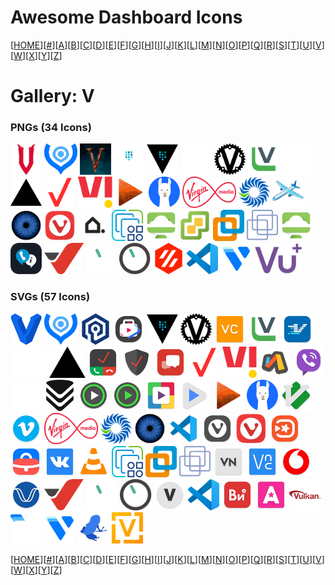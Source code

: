 # Awesome Dashboard Icons

[[HOME](..)][[#](gallery.md)][[A](gallery-a.md)][[B](gallery-b.md)][[C](gallery-c.md)][[D](gallery-d.md)][[E](gallery-e.md)][[F](gallery-f.md)][[G](gallery-g.md)][[H](gallery-h.md)][[I](gallery-i.md)][[J](gallery-j.md)][[K](gallery-k.md)][[L](gallery-l.md)][[M](gallery-m.md)][[N](gallery-n.md)][[O](gallery-o.md)][[P](gallery-p.md)][[Q](gallery-q.md)][[R](gallery-r.md)][[S](gallery-s.md)][[T](gallery-t.md)][[U](gallery-u.md)][[V](gallery-v.md)][[W](gallery-w.md)][[X](gallery-x.md)][[Y](gallery-y.md)][[Z](gallery-z.md)]

# Gallery: V

### PNGs (34 Icons)

<img src="../icons/v-rising.png" alt="v-rising" height="50"> <img src="../icons/valetudo.png" alt="valetudo" height="50"> <img src="../icons/valheim.png" alt="valheim" height="50"> <img src="../icons/vault-light.png" alt="vault-light" height="50"> <img src="../icons/vault.png" alt="vault" height="50"> <img src="../icons/vaultwarden-light.png" alt="vaultwarden-light" height="50"> <img src="../icons/vaultwarden.png" alt="vaultwarden" height="50"> <img src="../icons/veeam.png" alt="veeam" height="50"> <img src="../icons/vercel-light.png" alt="vercel-light" height="50"> <img src="../icons/vercel.png" alt="vercel" height="50"> <img src="../icons/verizon.png" alt="verizon" height="50"> <img src="../icons/vi.png" alt="vi" height="50"> <img src="../icons/viewtube.png" alt="viewtube" height="50"> <img src="../icons/vikunja.png" alt="vikunja" height="50"> <img src="../icons/virgin-media.png" alt="virgin-media" height="50"> <img src="../icons/virtualmin.png" alt="virtualmin" height="50"> <img src="../icons/virtualradarserver.png" alt="virtualradarserver" height="50"> <img src="../icons/viseron.png" alt="viseron" height="50"> <img src="../icons/vivaldi.png" alt="vivaldi" height="50"> <img src="../icons/viviant.png" alt="viviant" height="50"> <img src="../icons/vmware-esxi.png" alt="vmware-esxi" height="50"> <img src="../icons/vmware-horizon.png" alt="vmware-horizon" height="50"> <img src="../icons/vmware-vcenter.png" alt="vmware-vcenter" height="50"> <img src="../icons/vmware-workstation.png" alt="vmware-workstation" height="50"> <img src="../icons/vmware.png" alt="vmware" height="50"> <img src="../icons/vmwarehorizon.png" alt="vmwarehorizon" height="50"> <img src="../icons/voip-info.png" alt="voip-info" height="50"> <img src="../icons/voip-ms.png" alt="voip-ms" height="50"> <img src="../icons/volumio-light.png" alt="volumio-light" height="50"> <img src="../icons/volumio.png" alt="volumio" height="50"> <img src="../icons/voron.png" alt="voron" height="50"> <img src="../icons/vscode.png" alt="vscode" height="50"> <img src="../icons/vultr.png" alt="vultr" height="50"> <img src="../icons/vuplus.png" alt="vuplus" height="50">

### SVGs (57 Icons)

<img src="../icons/vagrant.svg" alt="vagrant" height="50"> <img src="../icons/valetudo.svg" alt="valetudo" height="50"> <img src="../icons/valkey.svg" alt="valkey" height="50"> <img src="../icons/vanced-manager.svg" alt="vanced-manager" height="50"> <img src="../icons/vault.svg" alt="vault" height="50"> <img src="../icons/vaultwarden.svg" alt="vaultwarden" height="50"> <img src="../icons/vc-browser.svg" alt="vc-browser" height="50"> <img src="../icons/veeam.svg" alt="veeam" height="50"> <img src="../icons/ventusky.svg" alt="ventusky" height="50"> <img src="../icons/vercel-light.svg" alt="vercel-light" height="50"> <img src="../icons/vercel.svg" alt="vercel" height="50"> <img src="../icons/verizon-call-filter.svg" alt="verizon-call-filter" height="50"> <img src="../icons/verizon-digital-secure.svg" alt="verizon-digital-secure" height="50"> <img src="../icons/verizon-messages.svg" alt="verizon-messages" height="50"> <img src="../icons/verizon.svg" alt="verizon" height="50"> <img src="../icons/vi.svg" alt="vi" height="50"> <img src="../icons/via-browser.svg" alt="via-browser" height="50"> <img src="../icons/viber.svg" alt="viber" height="50"> <img src="../icons/victoriametrics-light.svg" alt="victoriametrics-light" height="50"> <img src="../icons/victoriametrics.svg" alt="victoriametrics" height="50"> <img src="../icons/video-player-all-format.svg" alt="video-player-all-format" height="50"> <img src="../icons/video-player-audio-player.svg" alt="video-player-audio-player" height="50"> <img src="../icons/video-player-perfect-hd.svg" alt="video-player-perfect-hd" height="50"> <img src="../icons/videoplayer-ultimate.svg" alt="videoplayer-ultimate" height="50"> <img src="../icons/viewtube.svg" alt="viewtube" height="50"> <img src="../icons/vikunja.svg" alt="vikunja" height="50"> <img src="../icons/vim.svg" alt="vim" height="50"> <img src="../icons/vimeo.svg" alt="vimeo" height="50"> <img src="../icons/virgin-media.svg" alt="virgin-media" height="50"> <img src="../icons/virtualmin.svg" alt="virtualmin" height="50"> <img src="../icons/viseron.svg" alt="viseron" height="50"> <img src="../icons/visual-studio-code.svg" alt="visual-studio-code" height="50"> <img src="../icons/vivaldi-snapshot.svg" alt="vivaldi-snapshot" height="50"> <img src="../icons/vivaldi.svg" alt="vivaldi" height="50"> <img src="../icons/vivavideo.svg" alt="vivavideo" height="50"> <img src="../icons/vk-job.svg" alt="vk-job" height="50"> <img src="../icons/vk.svg" alt="vk" height="50"> <img src="../icons/vlc.svg" alt="vlc" height="50"> <img src="../icons/vmware-esxi.svg" alt="vmware-esxi" height="50"> <img src="../icons/vmware-workstation.svg" alt="vmware-workstation" height="50"> <img src="../icons/vmware.svg" alt="vmware" height="50"> <img src="../icons/vn-video-editor.svg" alt="vn-video-editor" height="50"> <img src="../icons/vnc-viewer.svg" alt="vnc-viewer" height="50"> <img src="../icons/vodafone.svg" alt="vodafone" height="50"> <img src="../icons/voice-audiobook-player.svg" alt="voice-audiobook-player" height="50"> <img src="../icons/voip-ms.svg" alt="voip-ms" height="50"> <img src="../icons/volumio-light.svg" alt="volumio-light" height="50"> <img src="../icons/volumio.svg" alt="volumio" height="50"> <img src="../icons/vplay.svg" alt="vplay" height="50"> <img src="../icons/vscode.svg" alt="vscode" height="50"> <img src="../icons/vseinstrumenti.svg" alt="vseinstrumenti" height="50"> <img src="../icons/vsemayki.svg" alt="vsemayki" height="50"> <img src="../icons/vulkan.svg" alt="vulkan" height="50"> <img src="../icons/vultr-light.svg" alt="vultr-light" height="50"> <img src="../icons/vultr.svg" alt="vultr" height="50"> <img src="../icons/vuze.svg" alt="vuze" height="50"> <img src="../icons/vyos.svg" alt="vyos" height="50">

[[HOME](..)][[#](gallery.md)][[A](gallery-a.md)][[B](gallery-b.md)][[C](gallery-c.md)][[D](gallery-d.md)][[E](gallery-e.md)][[F](gallery-f.md)][[G](gallery-g.md)][[H](gallery-h.md)][[I](gallery-i.md)][[J](gallery-j.md)][[K](gallery-k.md)][[L](gallery-l.md)][[M](gallery-m.md)][[N](gallery-n.md)][[O](gallery-o.md)][[P](gallery-p.md)][[Q](gallery-q.md)][[R](gallery-r.md)][[S](gallery-s.md)][[T](gallery-t.md)][[U](gallery-u.md)][[V](gallery-v.md)][[W](gallery-w.md)][[X](gallery-x.md)][[Y](gallery-y.md)][[Z](gallery-z.md)]

